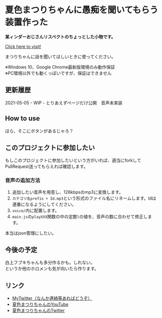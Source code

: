 # 夏色まつりちゃんに愚痴を聞いてもらう装置作った
**某ィンダーおじさんリスペクトのちょっとした小物です。**

[Click here to visit!](https://3kanalpha.github.io/matsuri-talk/)

まつりちゃんに話を聞いてほしいときに使ってください。

※Windows 10、Google Chrome最新版環境のみ動作保証  
※PC環境以外でも動くっぽいですが、保証はできません

## 更新履歴
2021-05-05 - WIP - とりあえずページだけ公開　音声未実装

## How to use
ほら、そこにボタンがあるじゃろ？

## このプロジェクトに参加したい
もしこのプロジェクトに参加したいという方がいれば、適当にforkしてPullRequest送ってもらえれば確認します。

### 音声の追加方法
1. 追加したい音声を用意し、128kbpsのmp3に変換します。
1. `カテゴリ名prefix + Id.mp3`という形式のファイル名にリネームします。Idは連番になるようにしてください。
1. `voice/`内に配置します。
1. `main.js`の`playXXX`関数の中の定数`l`の値を、音声の数に合わせて修正します。

本当はjson管理にしたい。

## 今後の予定
白上フブキちゃんも多分作るかも。しれない。  
というか他のホロメンも気が向いたら作ります。  

## リンク

- [MyTwitter（なんか連絡等あればどうぞ）](https://twitter.com/luigi_0829_2)
- [夏色まつりちゃんのYouTube](https://www.youtube.com/channel/UCQ0UDLQCjY0rmuxCDE38FGg)
- [夏色まつりちゃんのTwitter](https://twitter.com/natsuiromatsuri)